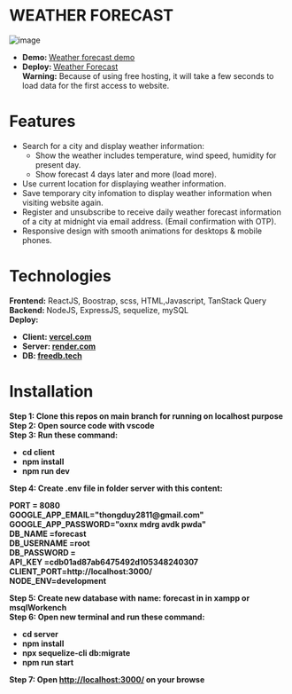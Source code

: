 # WEATHER FORECAST
![image](https://github.com/DuyThong28/weather-forecast/assets/116278919/ef94cbb6-b247-4224-96e1-900249552693)
<ul>
  <li><b>Demo: </b><a href="https://www.youtube.com/watch?v=lypsnomIpp4">Weather forecast demo</a></li>
    <li><b>Deploy: </b><a href="https://weather-forecast-lovat-eta.vercel.app/">Weather Forecast</a> <br><b> Warning:</b> Because of using free hosting, it will take a few seconds to load data for the first access to website.</li>
</ul>

# Features
<ul>
  <li>Search for a city and display weather information:
    <ul>
      <li>
        Show the weather includes temperature, wind speed, humidity for present day.
      </li>
      <li>Show forecast 4 days later and more (load more).</li>
      </ul>
</li>
  <li>Use current location for displaying weather information.</li>
  <li>Save temporary city infomation to display weather information when visiting website again.</li>
  <li>Register and unsubscribe to receive daily weather forecast information of a city at midnight via email address. (Email confirmation with OTP).</li>
  <li>Responsive design with smooth animations for desktops & mobile phones.</li>
</ul>

# Technologies
<b>Frontend:</b> ReactJS, Boostrap, scss, HTML,Javascript, TanStack Query<br/>
<b>Backend: </b> NodeJS, ExpressJS, sequelize, mySQL<br/>
<b>Deploy: <b>
<ul>
  <li><b>Client:</b> <a href="https://vercel.com/">vercel.com</a></li>
  <li><b>Server:</b> <a href="https://render.com/">render.com</a></li>
    <li><b>DB:</b> <a href="https://freedb.tech/">freedb.tech</a></li>
</ul>




# Installation
<b>Step 1: </b>Clone this repos on main branch for running on localhost purpose <br/>
<b>Step 2: </b>Open source code with vscode<br/>
<b>Step 3: </b>Run these command:
<ul>
  <li>cd client</li>
  <li>npm install</li>
    <li>npm run dev</li>
</ul>
<b>Step 4: </b>Create .env file in folder server with this content:  <br/>
<p>PORT = 8080<br/>
GOOGLE_APP_EMAIL="thongduy2811@gmail.com"<br/>
GOOGLE_APP_PASSWORD="oxnx mdrg avdk pwda"<br/>
DB_NAME =forecast<br/>
DB_USERNAME =root<br/>
DB_PASSWORD =<br/>
API_KEY =cdb01ad87ab6475492d105348240307<br/>
CLIENT_PORT=http://localhost:3000/<br/>
NODE_ENV=development

</p>
<b>Step 5: </b>Create new database with name: forecast in in xampp or msqlWorkench <br/>
<b>Step 6: </b>Open new terminal and run these command: <br/>
<ul>
  <li>cd server</li>
  <li>npm install</li>
  <li>npx sequelize-cli db:migrate</li>
    <li>npm run start</li>
</ul>
<b>Step 7: </b>Open <a href="http://localhost:3000/">http://localhost:3000/</a> on your browse<br/>
